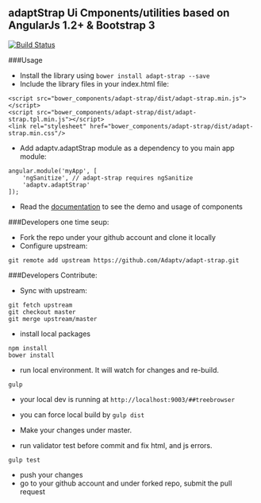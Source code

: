 ## adaptStrap Ui Cmponents/utilities based on AngularJs 1.2+ & Bootstrap 3
[![Build Status](https://travis-ci.org/Adaptv/adapt-strap.svg)](https://travis-ci.org/Adaptv/adapt-strap)

###Usage
* Install the library using `bower install adapt-strap --save`
* Include the library files in your index.html file:
```
<script src="bower_components/adapt-strap/dist/adapt-strap.min.js"></script>
<script src="bower_components/adapt-strap/dist/adapt-strap.tpl.min.js"></script>
<link rel="stylesheet" href="bower_components/adapt-strap/dist/adapt-strap.min.css"/>
```
* Add adaptv.adaptStrap module as a dependency to you main app module:
```
angular.module('myApp', [
    'ngSanitize', // adapt-strap requires ngSanitize
    'adaptv.adaptStrap'
]);
```
* Read the [documentation](http://adaptv.github.io/adapt-strap/) to see the demo and usage of components

###Developers one time seup:
* Fork the repo under your github account and clone it locally
* Configure upstream:
```
git remote add upstream https://github.com/Adaptv/adapt-strap.git
```

###Developers Contribute:
* Sync with upstream:
```
git fetch upstream
git checkout master
git merge upstream/master
```

* install local packages
```
npm install
bower install
```

* run local environment. It will watch for changes and re-build.
```
gulp
```
* your local dev is running at `http://localhost:9003/##treebrowser`
* you can force local build by `gulp dist`

* Make your changes under master.

* run validator test before commit and fix html, and js errors.
```
gulp test
```

* push your changes 
* go to your github account and under forked repo, submit the pull request
